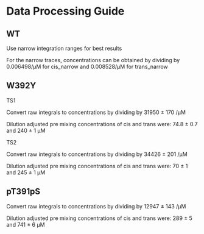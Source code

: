 # Data Processing Guide

## WT
Use narrow integration ranges for best results

For the narrow traces, concentrations can be obtained by dividing by 0.006498/µM for cis_narrow and 0.008528/µM for trans_narrow

## W392Y
TS1

Convert raw integrals to concentrations by dividing by 31950 ± 170 /µM

Dilution adjusted pre mixing concentrations of cis and trans were: 74.8 ± 0.7 and 240 ± 1 µM

TS2

Convert raw integrals to concentrations by dividing by 34426 ± 201 /µM

Dilution adjusted pre mixing concentrations of cis and trans were: 70 ± 1 and 245 ± 1 µM

## pT391pS
Convert raw integrals to concentrations by dividing by 12947 ± 143 /µM

Dilution adjusted pre mixing concentrations of cis and trans were: 289 ± 5 and 741 ± 6 µM